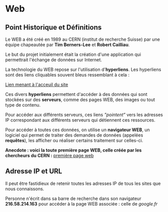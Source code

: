 # Web

## Point Historique et Définitions

Le WEB a été créé en 1989 au CERN (institut de recherche Suisse) par une équipe chapeautée par **Tim Berners-Lee** et **Robert Cailliau**.

Le but du projet initialement était la création d'une application qui permettrait l'échange de données sur Internet.

La technologie du WEB repose sur l'utilisation d'**hyperliens**. 
Les hyperliens sont des liens cliquables souvent bleus ressemblant à cela :

[Lien menant à l'acceuil du site](../../index.md)

Ces divers **hyperliens** permettent d'accéder à des données qui sont stockées sur des **serveurs**, comme des pages WEB, des images ou tout type de contenu.

Pour accéder aux différents serveurs, ces liens *"pointent"* vers les adresses IP correspondant aux différents serveurs qui détiennent ces ressources.

Pour accéder à toutes ces données, on utilise un **navigateur WEB**, un logiciel qui permet de traiter des demandes de données (appelées **requêtes**), les afficher ou réaliser certains traitement sur celles-ci.

**Anecdote : voici la toute première page WEB, celle créée par les chercheurs du CERN :** [première page web](http://info.cern.ch/hypertext/WWW/TheProject.html)

## Adresse IP et URL

Il peut être fastidieux de retenir toutes les adresses IP de tous les sites que nous connaissons.

Personne n'écrit dans sa barre de recherche dans son navigateur **216.58.214.163** pour accéder à la page WEB associée : celle de *google.fr*